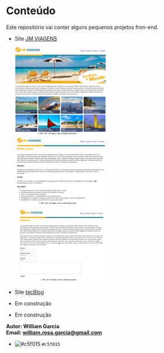 # Conteúdo


Este repositório vai conter alguns pequenos projetos fron-end.

- Site [JM VIAGENS]()  

    ![homeSite](imagens-dos-projetos/g-img/1ppp.png)
    ![homeSite](imagens-dos-projetos/g-img/2ppp.png) 
    ![homeSite](imagens-dos-projetos/g-img/3ppp.png)  

- Site [tecBlog]()  

- Em construção  

- Em construção  



**Autor: William Garcia**  
**Email: william.rosa.garcia@gmail.com**  
- ![#c5f015](https://placehold.it/15/c5f015/000000?text=+) `#c5f015`
